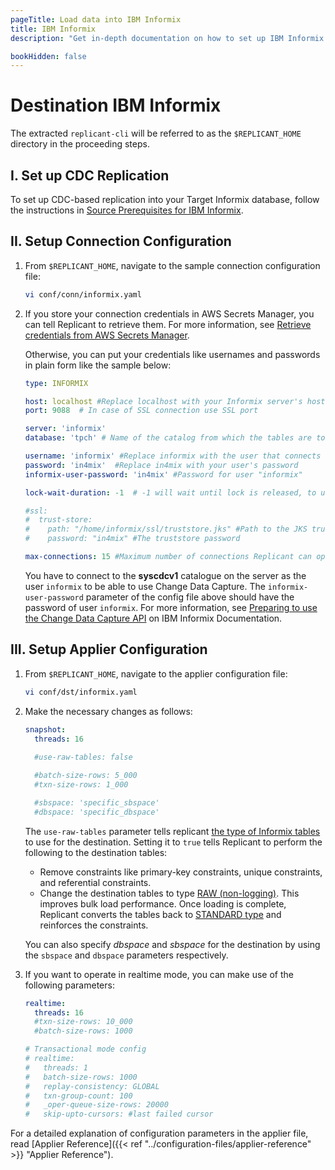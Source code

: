 ```yaml
---
pageTitle: Load data into IBM Informix
title: IBM Informix
description: "Get in-depth documentation on how to set up IBM Informix as data Target with Arcion, from setting up secure connection to enabling CDC-based replication."

bookHidden: false
---
```

# Destination IBM Informix

The extracted `replicant-cli` will be referred to as the `$REPLICANT_HOME` directory in the proceeding steps.

## I. Set up CDC Replication
To set up CDC-based replication into your Target Informix database, follow the instructions in [Source Prerequisites for IBM Informix](/../../references/source-prerequisites/informix/).


## II. Setup Connection Configuration

1. From `$REPLICANT_HOME`, navigate to the sample connection configuration file:
    ```BASH
    vi conf/conn/informix.yaml
    ```

2. If you store your connection credentials in AWS Secrets Manager, you can tell Replicant to retrieve them. For more information, see [Retrieve credentials from AWS Secrets Manager](/../../security/secrets-manager). 
    
    Otherwise, you can put your credentials like usernames and passwords in plain form like the sample below:
    ```YAML
    type: INFORMIX

    host: localhost #Replace localhost with your Informix server's hostname
    port: 9088  # In case of SSL connection use SSL port

    server: 'informix'
    database: 'tpch' # Name of the catalog from which the tables are to be replicated

    username: 'informix' #Replace informix with the user that connects to your Informix server
    password: 'in4mix'  #Replace in4mix with your user's password  
    informix-user-password: 'in4mix' #Password for user "informix"

    lock-wait-duration: -1  # -1 will wait until lock is released, to use a timeout set a positive number of seconds

    #ssl:
    #  trust-store: 
    #    path: "/home/informix/ssl/truststore.jks" #Path to the JKS truststore containing the trust certificate of the Informix server
    #    password: "in4mix" #The truststore password

    max-connections: 15 #Maximum number of connections Replicant can open in Informix
    ```
    You have to connect to the **syscdcv1** catalogue on the server as the user `informix` to be able to use Change Data Capture. The `informix-user-password` parameter of the config file above should have the password of user `informix`. For more information, see [Preparing to use the Change Data Capture API](https://www.ibm.com/docs/en/informix-servers/14.10?topic=api-preparing-use-change-data-capture) on IBM Informix Documentation.

## III. Setup Applier Configuration

1. From `$REPLICANT_HOME`, navigate to the applier configuration file:
    ```BASH
    vi conf/dst/informix.yaml
    ```
2. Make the necessary changes as follows:

    ```YAML
    snapshot:
      threads: 16
      
      #use-raw-tables: false 

      #batch-size-rows: 5_000
      #txn-size-rows: 1_000

      #sbspace: 'specific_sbspace'
      #dbspace: 'specific_dbspace'
    ```
    The `use-raw-tables` parameter tells replicant [the type of Informix tables](https://www.ibm.com/docs/en/informix-servers/12.10?topic=storage-table-types-informix) to use for the destination. Setting it to `true` tells Replicant to perform the following to the destination tables:

    * Remove constraints like primary-key constraints, unique constraints, and referential constraints.
    * Change the destination tables to type [RAW (non-logging)](https://www.ibm.com/docs/en/informix-servers/12.10?topic=informix-raw-tables). This improves bulk load performance. Once loading is complete, Replicant converts the tables back to [STANDARD type](https://www.ibm.com/docs/en/informix-servers/12.10?topic=informix-standard-permanent-tables) and reinforces the constraints.

    You can also specify *dbspace* and *sbspace* for the destination by using the `sbspace` and `dbspace` parameters respectively.

3. If you want to operate in realtime mode, you can make use of the following parameters:

    ```YAML
    realtime:
      threads: 16
      #txn-size-rows: 10_000
      #batch-size-rows: 1000

    # Transactional mode config
    # realtime:
    #   threads: 1
    #   batch-size-rows: 1000
    #   replay-consistency: GLOBAL
    #   txn-group-count: 100
    #   _oper-queue-size-rows: 20000
    #   skip-upto-cursors: #last failed cursor

    ```

For a detailed explanation of configuration parameters in the applier file, read [Applier Reference]({{< ref "../configuration-files/applier-reference" >}} "Applier Reference").